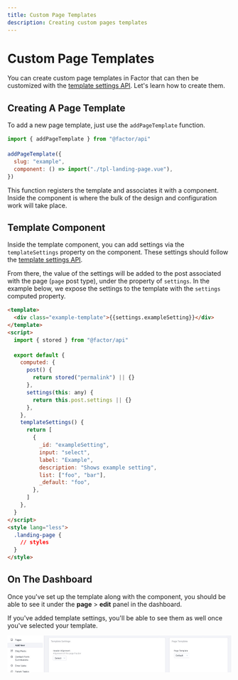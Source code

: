 ```yaml
---
title: Custom Page Templates
description: Creating custom pages templates
---
```


# Custom Page Templates

You can create custom page templates in Factor that can then be customized with the [template settings API](./template-settings). Let's learn how to create them.

## Creating A Page Template

To add a new page template, just use the `addPageTemplate` function.

```js
import { addPageTemplate } from "@factor/api"

addPageTemplate({
  slug: "example",
  component: () => import("./tpl-landing-page.vue"),
})
```

This function registers the template and associates it with a component. Inside the component is where the bulk of the design and configuration work will take place.

## Template Component

Inside the template component, you can add settings via the `templateSettings` property on the component. These settings should follow the [template settings API](./template-settings).

From there, the value of the settings will be added to the post associated with the page (`page` post type), under the property of `settings`. In the example below, we expose the settings to the template with the `settings` computed property.

```html
<template>
  <div class="example-template">{{settings.exampleSetting}}</div>
</template>
<script>
  import { stored } from "@factor/api"

  export default {
    computed: {
      post() {
        return stored("permalink") || {}
      },
      settings(this: any) {
        return this.post.settings || {}
      },
    },
    templateSettings() {
      return [
        {
          _id: "exampleSetting",
          input: "select",
          label: "Example",
          description: "Shows example setting",
          list: ["foo", "bar"],
          _default: "foo",
        },
      ]
    },
  }
</script>
<style lang="less">
  .landing-page {
    // styles
  }
</style>
```

## On The Dashboard

Once you've set up the template along with the component, you should be able to see it under the **page** > **edit** panel in the dashboard.

If you've added template settings, you'll be able to see them as well once you've selected your template.

![On the dashboard](./page-select.jpg)
